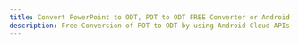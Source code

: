 ---title: Convert PowerPoint to ODT, POT to ODT FREE Converter or Android SDKdescription: Free Conversion of POT to ODT by using Android Cloud APIs & SDKs. Also Create, Edit & Render Microsoft Word & OpenOffice documents in the Cloud.---